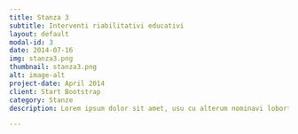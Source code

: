 ```yaml
---
title: Stanza 3
subtitle: Interventi riabilitativi educativi
layout: default
modal-id: 3
date: 2014-07-16
img: stanza3.png
thumbnail: stanza3.png
alt: image-alt
project-date: April 2014
client: Start Bootstrap
category: Stanze
description: Lorem ipsum dolor sit amet, usu cu alterum nominavi lobortis. At duo novum diceret. Tantas apeirian vix et, usu sanctus postulant inciderint ut, populo diceret necessitatibus in vim. Cu eum dicam feugiat noluisse.

---
```

